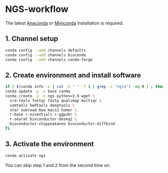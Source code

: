 # NGS-workflow

The latest [Anaconda](https://docs.anaconda.com/anaconda/install/) or [Miniconda](https://docs.conda.io/projects/conda/en/latest/user-guide/install/) installation is required.

## 1. Channel setup

```bash
conda config --add channels defaults
conda config --add channels bioconda
conda config --add channels conda-forge
```

## 2. Create environment and install software

```bash
if [ $(conda info -e | cut -d " " -f 1 | grep -c "ngs$") -eq 0 ] ; then
conda update -y -n base conda
conda create -y -n ngs python=3.9 wget \
  sra-tools fastqc fastp qualimap multiqc \
  samtools bedtools deeptools \
  star subread bwa macs2 homer \
  r-base r-essentials r-ggpubr \
  r-seurat bioconductor-deseq2 \
  bioconductor-chippeakanno bioconductor-diffbind
fi
```

## 3. Activate the environment
```bash
conda activate ngs
```
You can skip step 1 and 2 from the second time on.

